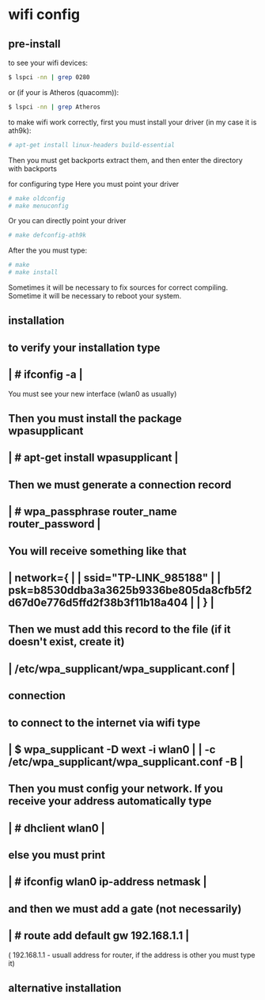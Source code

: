 # wifi config

## pre-install
to see your wifi devices:
```sh
$ lspci -nn | grep 0280
```

or (if your is Atheros (quacomm)):
```sh
$ lspci -nn | grep Atheros
```

to make wifi work correctly, first you must install your driver 
(in my case it is ath9k):
```sh
# apt-get install linux-headers build-essential
```

Then you must get backports
extract them, and then enter the directory with backports
 
for configuring type
Here you must point your driver
```sh
# make oldconfig
# make menuconfig
```

Or you can directly point your driver
```sh
# make defconfig-ath9k
```

After the you must type:
```sh
# make
# make install
```

Sometimes it will be necessary to fix sources for correct compiling.
Sometime it will be necessary to reboot your system.


 installation
 ------------
 to verify your installation type
 ------------------------------------------------------------------------ 
 | # ifconfig -a							|
 ------------------------------------------------------------------------

 You must see your new interface (wlan0 as usually)

 Then you must install the package wpasupplicant
 ------------------------------------------------------------------------
 | # apt-get install wpasupplicant					|
 ------------------------------------------------------------------------

 Then we must generate a connection record
 ------------------------------------------------------------------------
 | # wpa_passphrase router_name router_password				|
 ------------------------------------------------------------------------

 You will receive something like that
 ------------------------------------------------------------------------
 | network={								|
 | ssid="TP-LINK_985188"						|
 | psk=b8530ddba3a3625b9336be805da8cfb5f2d67d0e776d5ffd2f38b3f11b18a404	|
 | }									|
 ------------------------------------------------------------------------

 Then we must add this record to the file (if it doesn't exist, create it)
 ------------------------------------------------------------------------	
 | /etc/wpa_supplicant/wpa_supplicant.conf 				|
 ------------------------------------------------------------------------	

 connection
 ----------
 
 to connect to the internet via wifi type
 ------------------------------------------------------------------------	
 | $ wpa_supplicant -D wext -i wlan0 					|
 |                  -c /etc/wpa_supplicant/wpa_supplicant.conf -B	|
 ------------------------------------------------------------------------	

 Then you must config your network.
 If you receive your address automatically type
 ------------------------------------------------------------------------	
 | # dhclient wlan0							|
 ------------------------------------------------------------------------

 else you must print
 ------------------------------------------------------------------------
 | # ifconfig wlan0 ip-address netmask					|
 ------------------------------------------------------------------------

 and then we must add a gate (not necessarily)
 ------------------------------------------------------------------------
 | # route add default gw 192.168.1.1					|
 ------------------------------------------------------------------------
 ( 192.168.1.1 - usuall address for router, if the address is other
  you must type it)

 alternative installation
 ------------------------
